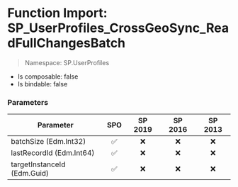 # Function Import: SP_UserProfiles_CrossGeoSync_ReadFullChangesBatch

> Namespace: SP.UserProfiles

- Is composable: false
- Is bindable: false

### Parameters

Parameter | SPO | SP 2019 | SP 2016 | SP 2013
----------|:---:|:-------:|:-------:|:-------:
batchSize (Edm.Int32) | ✅ | ❌ | ❌ | ❌
lastRecordId (Edm.Int64) | ✅ | ❌ | ❌ | ❌
targetInstanceId (Edm.Guid) | ✅ | ❌ | ❌ | ❌